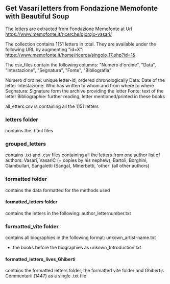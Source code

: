 ## Get Vasari letters from Fondazione Memofonte with Beautiful Soup

The letters are extracted from Fondazione Memofonte at Url https://www.memofonte.it/ricerche/giorgio-vasari/


The collection contains 1151 letters in total. 
They are available under the following URL by augmenting "id=X":
https://www.memofonte.it/home/ricerca/singolo_17.php?id=1& 


The csv_files contain the following columns: 
"Numero d'ordine", "Data", "Intestazione", "Segnatura", "Fonte", "Bibliografia"

Numero d'ordine: unique letter-id, ordered chronologically
Data: 		Date of the letter
Intestazione: 	Who has written to whom and from where to where
Segnatura: 	Signature form the archive providing the letter
Fonte: 		text of the letter
Bibliographie: 	further reading, letter mentioned/printed in these books

all_etters.csv is containing all the 1151 letters 

### letters folder
contains the .html files

### grouped_letters
contains .txt and .csv files containing all the letters from one author 
list of authors: Vasari, VasariC (= copies by his nephew), Bartoli, Borghini, Giambullari, Sangaletti (Sanga), Minerbetti, 'other' (all other authors)

### formatted folder
contains the data formatted for the methods used

#### formatted_letters folder
contains the letters in the following: author_letternumber.txt

### formatted_vite folder
contains all biographies in the following format: unkown_artist-name.txt
+ the books before the biographies as unkown_Introduction.txt

#### formatted_letters_lives_Ghiberti
contains the formatted letters folder, the formatted vite folder and Ghibertis Commentarii (1447) as a single .txt file
